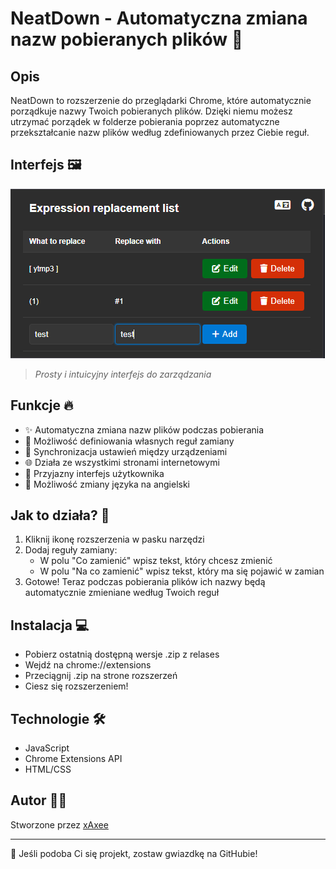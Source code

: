 # NeatDown - Automatyczna zmiana nazw pobieranych plików 🚀

## Opis
NeatDown to rozszerzenie do przeglądarki Chrome, które automatycznie porządkuje nazwy Twoich pobieranych plików. Dzięki niemu możesz utrzymać porządek w folderze pobierania poprzez automatyczne przekształcanie nazw plików według zdefiniowanych przez Ciebie reguł.

## Interfejs 🖼️
![Interfejs NeatDown](/screenshot.png)
> *Prosty i intuicyjny interfejs do zarządzania*

## Funkcje 🔥
- ✨ Automatyczna zmiana nazw plików podczas pobierania
- 🎯 Możliwość definiowania własnych reguł zamiany
- 🔄 Synchronizacja ustawień między urządzeniami
- 🌐 Działa ze wszystkimi stronami internetowymi
- 🎨 Przyjazny interfejs użytkownika
- 📃 Możliwość zmiany języka na angielski

## Jak to działa? 🤔
1. Kliknij ikonę rozszerzenia w pasku narzędzi
2. Dodaj reguły zamiany:
   - W polu "Co zamienić" wpisz tekst, który chcesz zmienić
   - W polu "Na co zamienić" wpisz tekst, który ma się pojawić w zamian
3. Gotowe! Teraz podczas pobierania plików ich nazwy będą automatycznie zmieniane według Twoich reguł

## Instalacja 💻
- Pobierz ostatnią dostępną wersje .zip z relases
- Wejdź na chrome://extensions
- Przeciągnij .zip na strone rozszerzeń
- Ciesz się rozszerzeniem!
<!--
1. Pobierz rozszerzenie ze [Chrome Web Store]
2. Kliknij "Dodaj do Chrome"
3. Gotowe! Możesz zacząć konfigurować swoje reguły zamiany
-->

## Technologie 🛠
- JavaScript
- Chrome Extensions API
- HTML/CSS

## Autor 👨‍💻
Stworzone przez [xAxee](https://github.com/xAxee)

---
🌟 Jeśli podoba Ci się projekt, zostaw gwiazdkę na GitHubie!
